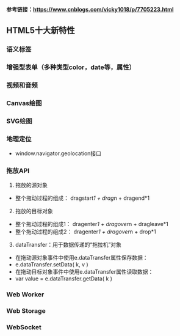#### 参考链接：https://www.cnblogs.com/vicky1018/p/7705223.html
## HTML5十大新特性

### 语义标签

### 增强型表单（多种类型color，date等，属性）

### 视频和音频

### Canvas绘图

### SVG绘图

### 地理定位
- window.navigator.geolocation接口
### 拖放API
1. 拖放的源对象
- 整个拖动过程的组成： dragstart*1 + drag*n + dragend*1
2. 拖放的目标对象
- 整个拖动过程的组成1： dragenter*1 + dragover*n + dragleave*1
- 整个拖动过程的组成2： dragenter*1 + dragover*n + drop*1
3. dataTransfer：用于数据传递的“拖拉机”对象
- 在拖动源对象事件中使用e.dataTransfer属性保存数据：
- e.dataTransfer.setData( k,  v )
- 在拖动目标对象事件中使用e.dataTransfer属性读取数据：
- var value = e.dataTransfer.getData( k )
### Web Worker

### Web Storage

### WebSocket